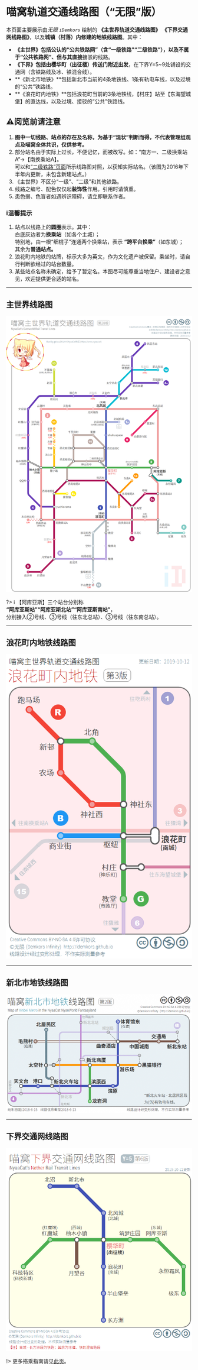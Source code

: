 # 喵窝轨道交通线路图（“无限”版）

本页面主要展示由*无限 `iDemkors`* 绘制的 **《主世界轨道交通线路图》** **《下界交通网线路图》**，以及**城镇（村落）内修建的地铁线路图**。其中：

- **《主世界》**包括公认的“公共铁路网”（含“一级铁路”“二级铁路”），以及不属于“公共铁路网”、但与其**直接**接驳的线路。
- **《下界》**包括**由樱华町（出征楼）传送门附近出发**，在下界Y=5~9处铺设的交通网（含铁路线及冰、铁混合线）。
- **《新北市地铁》**包括新北市当前的4条地铁线、1条有轨电车线，以及过境的“公共”铁路线。
- **《浪花町内地铁》**包括浪花町当前的3条地铁线，【村庄】站至【东海望城堡】的直达线，以及过境、接驳的“公共”铁路线。

## ⚠阅览前请注意

1. **图中一切线路、站点的存在及名称，为基于“现状”判断而得，不代表管理组观点及喵窝全体共识，仅供参考。**
2. 部分站名由于实际上过长，不便记忆，而被改写。如：“南方一、二级换乘站A”→【南换乘站A】。  
   可以和[“二级铁路”页面](space/map-navi/railway-overworld-dmql)所示线路图对照，以获知实际站名。（该图为2016年下半年内更新，未包含新建站点。）
3. 《主世界》不区分“一级”、“二级”和其他铁路。
4. 线路之编号、配色仅仅起**装饰性**作用。引用时请慎重。
5. 患色弱、色盲者如遇辨识障碍，请立即联系作者。

### ℹ温馨提示

1. 站点以线路上的**圆圈**表示。其中：  
   白底灰边者为**换乘站**（如各个主城）；  
   特别地，由一根“细棍子”连通两个换乘站，表示 **“跨平台换乘”**（如东城）；  
   其余为**普通站点。**
2. 浪花町内地铁的站牌，标示大多为英文，作为文化遗产被保留。乘坐时，请自行判断欲经过的站台数量。
3. 某些站点名称未确定，给予了暂定名。本图尽可能尊重当地住户、建设者之意见，欢迎提供更合适的站名。

- - -

## 主世界线路图

![主世界轨道交通](../../assets/images/map-navi/map-Overworld-Rail-iDemkors.png)

?> :information_source: 【阿库亚斯】三个站台分别称  
**“阿库亚斯站”“阿库亚斯北站”“阿库亚斯南站”**，  
分别接入②号线、③号线（往东北总站）、③号线（往东南总站）。

- - -

## 浪花町内地铁线路图

![浪花町内地铁](../../assets/images/map-navi/map-Naniwa-subway-iDemkors.png)

- - -

## 新北市地铁线路图

![新北市地铁](../../assets/images/map-navi/map-NewNorth-subway-iDemkors.png)

- - -

## 下界交通网线路图

![下界交通网](../../assets/images/map-navi/map-nether-traffic-iDemkors.png)

!> 更多搭乘指南请见[此页](space/map-navi/railway-nether "下界铁路搭乘指南")。